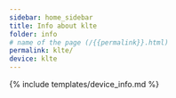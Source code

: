 ```yaml
---
sidebar: home_sidebar
title: Info about klte
folder: info
# name of the page (/{{permalink}}.html)
permalink: klte/
device: klte
---
```

{% include templates/device_info.md %}
